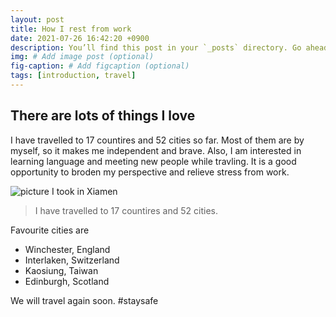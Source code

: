 ```yaml
---
layout: post
title: How I rest from work
date: 2021-07-26 16:42:20 +0900
description: You’ll find this post in your `_posts` directory. Go ahead and edit it and re-build the site to see your changes. # Add post description (optional)
img: # Add image post (optional)
fig-caption: # Add figcaption (optional)
tags: [introduction, travel]
---
```

## There are lots of things I love
I have travelled to 17 countires and 52 cities so far. Most of them are by myself, so it makes me independent and brave.
Also, I am interested in learning language and meeting new people while travling. It is a good opportunity to broden my perspective and relieve stress from work.

![picture I took in Xiamen]({{site.baseurl}}/assets/img/cy.jpg)

>I have travelled to 17 countires and 52 cities.

Favourite cities are

* Winchester, England
* Interlaken, Switzerland
* Kaosiung, Taiwan
* Edinburgh, Scotland

We will travel again soon. #staysafe
